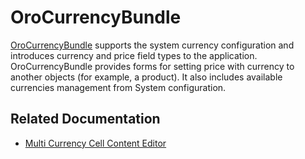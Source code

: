 <a id="bundle-docs-platform-currency-bundle"></a>

# OroCurrencyBundle

<a href="https://github.com/oroinc/platform/tree/5.1/src/Oro/Bundle/CurrencyBundle" target="_blank">OroCurrencyBundle</a> supports the system currency configuration and introduces currency and price field types to the application. OroCurrencyBundle provides forms for setting price with currency to another objects (for example, a product). It also includes available currencies management from System configuration.

## Related Documentation

* [Multi Currency Cell Content Editor](multi-currency-editor-view.md)

<!-- Frontend -->
